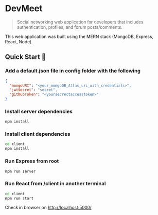 # DevMeet

> Social networking web application for developers that includes authentication, profiles, and forum posts/comments.

This web application was built using the MERN stack (MongoDB, Express, React, Node).

## Quick Start 🚀

### Add a default.json file in config folder with the following

```json
{
  "mongoURI": "<your_mongoDB_Atlas_uri_with_credentials>",
  "jwtSecret": "secret",
  "githubToken": "<yoursecrectaccesstoken>"
}
```

### Install server dependencies

```bash
npm install
```

### Install client dependencies

```bash
cd client
npm install
```

### Run Express from root

```bash
npm run server
```

### Run React from /client in another terminal
```bash
cd client
npm run start
```

Check in browser on [http://localhost:5000/](http://localhost:5000/)

